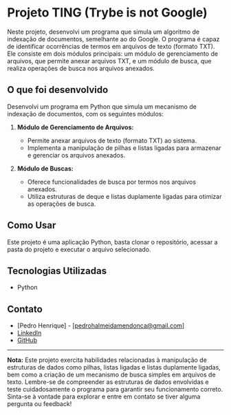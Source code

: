 # Projeto TING (Trybe is not Google)

Neste projeto, desenvolvi um programa que simula um algoritmo de indexação de documentos, semelhante ao do Google. O programa é capaz de identificar ocorrências de termos em arquivos de texto (formato TXT). Ele consiste em dois módulos principais: um módulo de gerenciamento de arquivos, que permite anexar arquivos TXT, e um módulo de busca, que realiza operações de busca nos arquivos anexados.

## O que foi desenvolvido

Desenvolvi um programa em Python que simula um mecanismo de indexação de documentos, com os seguintes módulos:

1. **Módulo de Gerenciamento de Arquivos:**
   - Permite anexar arquivos de texto (formato TXT) ao sistema.
   - Implementa a manipulação de pilhas e listas ligadas para armazenar e gerenciar os arquivos anexados.

2. **Módulo de Buscas:**
   - Oferece funcionalidades de busca por termos nos arquivos anexados.
   - Utiliza estruturas de deque e listas duplamente ligadas para otimizar as operações de busca.

## Como Usar

Este projeto é uma aplicação Python, basta clonar o repositório, acessar a pasta do projeto e executar o arquivo selecionado.

## Tecnologias Utilizadas

- Python

## Contato

- [Pedro Henrique] - [pedrohalmeidamendonca@gmail.com]
- [LinkedIn](https://www.linkedin.com/in/pedrohxiv/)
- [GitHub](https://github.com/pedrohxiv)

---

**Nota:** Este projeto exercita habilidades relacionadas à manipulação de estruturas de dados como pilhas, listas ligadas e listas duplamente ligadas, bem como a criação de um mecanismo de busca simples em arquivos de texto. Lembre-se de compreender as estruturas de dados envolvidas e teste cuidadosamente o programa para garantir seu funcionamento correto. Sinta-se à vontade para explorar e entre em contato se tiver alguma pergunta ou feedback!
